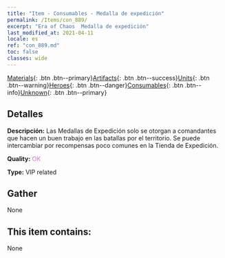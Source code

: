 ```yaml
---
title: "Item - Consumables - Medalla de expedición"
permalink: /Items/con_889/
excerpt: "Era of Chaos  Medalla de expedición"
last_modified_at: 2021-04-11
locale: es
ref: "con_889.md"
toc: false
classes: wide
---
```

 [Materials](/es/Items/){: .btn .btn--primary}[Artifacts](/es/Items/Artifacts/){: .btn .btn--success}[Units](/es/Items/Units/){: .btn .btn--warning}[Heroes](/es/Items/Heroes/){: .btn .btn--danger}[Consumables](/es/Items/Consumables/){: .btn .btn--info}[Unknown](/es/Items/Unknown/){: .btn .btn--primary}

## Detalles
 **Descripción:** Las Medallas de Expedición solo se otorgan a comandantes que hacen un buen trabajo en las batallas por el territorio. Se puede intercambiar por recompensas poco comunes en la Tienda de Expedición.

 **Quality:** <span style="color: #DA70D6">OK</span>

 **Type:** VIP related

## Gather

  None

## This item contains:

  None

